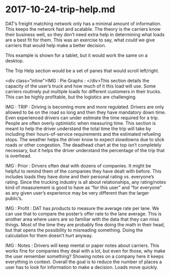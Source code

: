# 2017-10-24-trip-help.md

DAT’s freight matching network only has a minimal amount of information. This keeps the network fast and scalable. The theory is the carriers know their business well, so they don’t need extra help in determining what loads are a best fit for them. This was an exercise to say, what _could_ we give carriers that would help make a better decision.

This example is shown for a tablet, but it would work the same on a desktop. 

The Trip Help section would be a set of panes that would scroll left/right. 

\<div class=“inline”\>IMG : Pie Graphs : \</div\>This section details the capacity of the user’s truck and how much of it this load will use. Some carriers routinely put multiple loads for different customers in their trucks. This can be highly profitable, but the logistics are challenging. 

IMG : TRIP : Driving is becoming more and more regulated. Drivers are only allowed to be on the road so long and then they have mandatory down time. Even experienced drivers can under estimate the time required for a trip. People are often overly optimistic when measuring time. This section is meant to help the driver understand the total time the trip will take by including their hours-of-service requirements and the estimated refueling stops. The weather helps the driver know to expect slowdowns due to slick roads or other congestion. The deadhead chart at the top isn’t completely necessary, but it helps the driver understand the percentage of the trip that is overhead.

IMG : Prior : Drivers often deal with dozens of companies. It might be helpful to remind them of the companies they have dealt with before. This includes loads they have done and their personal rating vs. everyone’s rating. Since the trucking industry is all about relationships, any rating/notes kind of measurement is good to have as “for this user” and “for everyone” as any given user’s experience may be very different than the larger public’s. 

IMG : Profit : DAT has products to measure the average rate per lane. We can use that to compare the poster’s offer rate to the lane average. This is another area where users are so familiar with the data that they can miss things. Most of the time they are probably fine doing the math in their head, but that opens the possibility to misreading something. Doing the calculation for them doesn’t hurt anyway.

IMG : Notes : Drivers will keep mental or paper notes about carriers. This works fine for companies they deal with a lot, but even for those, why make the user remember something? Showing notes on a company here it keeps everything in context. Overall the goal is to reduce the number of places a user has to look for information to make a decision. Loads move quickly. 